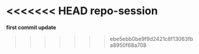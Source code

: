 <<<<<<< HEAD
repo-session 
=======
**first commit update** 
>>>>>>> ebe5ebb0be9f9d2421c8f13063fba8950f68a708
